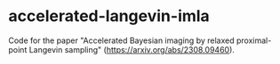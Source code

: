 # accelerated-langevin-imla
Code for the paper "Accelerated Bayesian imaging by relaxed proximal-point Langevin sampling" (https://arxiv.org/abs/2308.09460).
